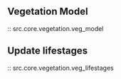 ## Vegetation Model

:: src.core.vegetation.veg_model

## Update lifestages

:: src.core.vegetation.veg_lifestages